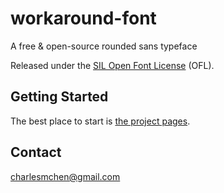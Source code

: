 workaround-font
===============

A free &amp; open-source rounded sans typeface

Released under the [SIL Open Font License](WeViews/blob/master/OFL.txt) (OFL).


Getting Started
---------------

The best place to start is [the project pages](http://charlesmchen.github.com/workaround-font/).


Contact
-------

charlesmchen@gmail.com

	